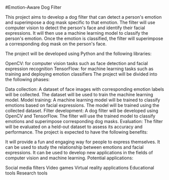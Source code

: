 #Emotion-Aware Dog Filter

This project aims to develop a dog filter that can detect a person's emotion and superimpose a dog mask specific to that emotion. The filter will use computer vision to detect the person's face and identify their facial expressions. It will then use a machine learning model to classify the person's emotion. Once the emotion is classified, the filter will superimpose a corresponding dog mask on the person's face.

The project will be developed using Python and the following libraries:

OpenCV: for computer vision tasks such as face detection and facial expression recognition
TensorFlow: for machine learning tasks such as training and deploying emotion classifiers
The project will be divided into the following phases:

Data collection: A dataset of face images with corresponding emotion labels will be collected. The dataset will be used to train the machine learning model.
Model training: A machine learning model will be trained to classify emotions based on facial expressions. The model will be trained using the collected dataset.
Filter development: A dog filter will be developed using OpenCV and TensorFlow. The filter will use the trained model to classify emotions and superimpose corresponding dog masks.
Evaluation: The filter will be evaluated on a held-out dataset to assess its accuracy and performance.
The project is expected to have the following benefits:

It will provide a fun and engaging way for people to express themselves.
It can be used to study the relationship between emotions and facial expressions.
It can be used to develop new applications in the fields of computer vision and machine learning.
Potential applications:

Social media filters
Video games
Virtual reality applications
Educational tools
Research tools


